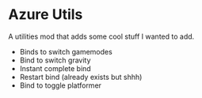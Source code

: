# Azure Utils
A utilities mod that adds some cool stuff I wanted to add.
- Binds to switch gamemodes
- Bind to switch gravity
- Instant complete bind
- Restart bind (already exists but shhh)
- Bind to toggle platformer